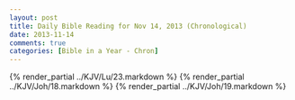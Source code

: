 ```yaml
---
layout: post
title: Daily Bible Reading for Nov 14, 2013 (Chronological)
date: 2013-11-14
comments: true
categories: [Bible in a Year - Chron]
---
```

{% render_partial ../KJV/Lu/23.markdown %}
{% render_partial ../KJV/Joh/18.markdown %}
{% render_partial ../KJV/Joh/19.markdown %}
